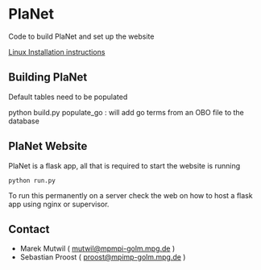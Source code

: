 # PlaNet
Code to build PlaNet and set up the website

[Linux Installation instructions](docs/install_linux.md)

Building PlaNet
---------------

Default tables need to be populated

python build.py populate_go <FILE> : will add go terms from an OBO file to the database



PlaNet Website
--------------

PlaNet is a flask app, all that is required to start the website is running

    python run.py

To run this permanently on a server check the web on how to host a flask app using nginx or supervisor.

Contact
-------

  * Marek Mutwil ( mutwil@mpmpi-golm.mpg.de )
  * Sebastian Proost ( proost@mpimp-golm.mpg.de )

